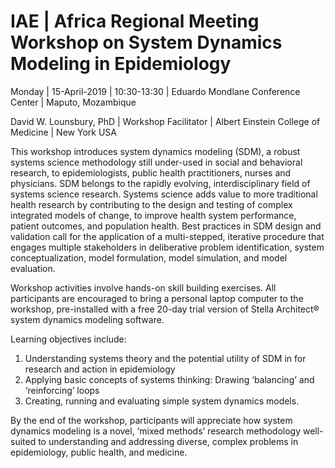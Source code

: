 # IAE | Africa Regional Meeting Workshop on System Dynamics Modeling in Epidemiology 

Monday | 15-April-2019 | 10:30-13:30 | Eduardo Mondlane Conference Center | Maputo, Mozambique

David W. Lounsbury, PhD | Workshop Facilitator | Albert Einstein College of Medicine | New York USA

This workshop introduces system dynamics modeling (SDM), a robust systems science methodology still under-used in social and behavioral research, to epidemiologists, public health practitioners, nurses and physicians. SDM belongs to the rapidly evolving, interdisciplinary field of systems science research. Systems science adds value to more traditional health research by contributing to the design and testing of complex integrated models of change, to improve health system performance, patient outcomes, and population health. Best practices in SDM design and validation call for the application of a multi-stepped, iterative procedure that engages multiple stakeholders in deliberative problem identification, system conceptualization, model formulation, model simulation, and model evaluation. 

Workshop activities involve hands-on skill building exercises. All participants are encouraged to bring a personal laptop computer to the workshop, pre-installed with a free 20-day trial version of Stella Architect® system dynamics modeling software. 

Learning objectives include: 
1.	Understanding systems theory and the potential utility of SDM in for research and action in epidemiology
2.	Applying basic concepts of systems thinking: Drawing ‘balancing’ and ‘reinforcing’ loops 
3.	Creating, running and evaluating simple system dynamics models. 

By the end of the workshop, participants will appreciate how system dynamics modeling is a novel, ‘mixed methods’ research methodology well-suited to understanding and addressing diverse, complex problems in epidemiology, public health, and medicine. 
